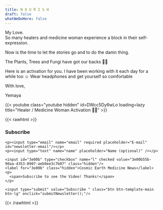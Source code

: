 ```yaml
---
title: N O U R I S H
draft: false
whatWeDoHere: false
---
```


My Love.  
So many healers and medicine woman experience a block in their self-expression.

Now is the time to let the stories go and to do the damn thing.

The Plants, Trees and Fungi have got our backs 🌿💗

Here is an activation for you. I have been working with it each day for a while too ☺️
Wear headphones and get yourself so comfortable

With love,

Yemaya

{{< youtube class="youtube hidden" id=DWcc5Dy6wLo loading=lazy title="Healer / Medicine Woman Activation 🌿🍄" >}}

{{< rawhtml >}}
<form method="post" action="https://listmonk.hosted.quelltext.eu/subscription/form" class="listmonk-form" id="newsletter-form">
  <div>
    <h3>Subscribe</h3>
    <input type="hidden" name="nonce" />

    <p><input type="email" name="email" required placeholder="E-mail" id="newsletter-email"/></p>
    <p><input type="text" name="name" placeholder="Name (optional)" /></p>

    <input id="3e00b" type="checkbox" name="l" checked value="3e00b55b-90aa-4353-8907-aeb9ee3c7b07" class="hidden"/>
    <label for="3e00b" class="hidden">Cosmic Earth Medicine News</label>
    <p>
      <span>Subscribe to see the Video! Thanks!</span>
    </p>

    <input type="submit" value="Subscribe " class="btn btn-template-main btn-lg" onclick="submitNewsletter();"/>
  </div>
</form>
<script type="text/javascript">
if(document.location.search == "") {
    document.location.search = "?subscribe=true";
}
window.addEventListener("load", showVideoIfSubscribed);
</script>
{{< /rawhtml >}}